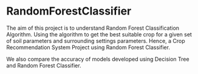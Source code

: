 # RandomForestClassifier
The aim of this project is to understand Random Forest Classification Algorithm.
Using the algorithm to get the best suitable crop for a given set of soil parameters and surrounding settings parameters.
Hence, a Crop Recommendation System Project using Random Forest Classifier.

We also compare the accuracy of models developed using Decision Tree and Random Forest Classifier.
